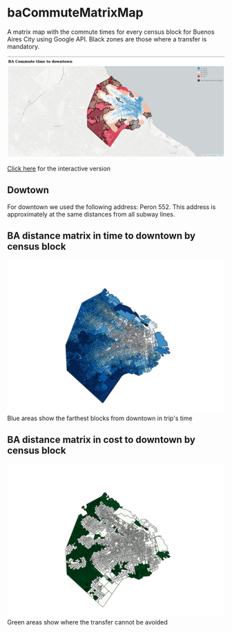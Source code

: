 # baCommuteMatrixMap
A matrix map with the commute times for every census block for Buenos Aires City using Google API. Black zones are those where a transfer is mandatory.

![BA Commute](imgen.png)

[Click here](https://alephcero.github.io/baCommuteMatrixMap/) for the interactive version

## Dowtown
For downtown we used the following address: Peron 552. This address is approximately at the same distances from all subway lines.

## BA distance matrix in time to downtown by census block
![BA distance matrix in time to downtown by census block](tripTime.png?raw=true "Blue areas show the farthest blocks from downtown in trip's time")
Blue areas show the farthest blocks from downtown in trip's time

## BA distance matrix in cost to downtown by census block
![BA distance matrix in time to downtown by census block](tripCost.png?raw=true "Green areas show where the transfer cannot be avoided")
Green areas show where the transfer cannot be avoided
